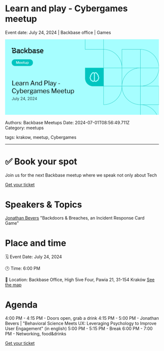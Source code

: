 # Learn and play - Cybergames meetup

Event date: July 24, 2024 | Backbase office | Games

![](assets/placeholder.webp)

Authors: Backbase Meetups
Date: 2024-07-01T08:56:49.711Z  
Category: meetups

tags: krakow, meetup, Cybergames
 
---

# ✅ Book your spot

Join us for the next Backbase meetup where we speak not only about Tech

[Get your ticket](https://www.meetup.com/backbase-meetups/)

# Speakers & Topics

[Jonathan Bevers](https://www.linkedin.com/in/jonathan-b-019524156/)
"Backdoors & Breaches, an Incident Response Card Game"


# Place and time

🗓️ Event Date: July 24, 2024

🕑 Time: 6:00  PM

📍 Location: Backbase Office, High 5ive Four, Pawia 21, 31-154 Kraków
[See the map](https://maps.app.goo.gl/UWpwQ9zNaJBxPLEV9)

# Agenda

4:00 PM - 4:15 PM - Doors open, grab a drink
4:15 PM - 5:00 PM - Jonathan Bevers | "Behavioral Science Meets UX: Leveraging Psychology to Improve User Engagement" (in english)
5:00 PM - 5:15 PM - Break
6:00 PM - 7:00 PM - Networking, food&drinks

[Get your ticket](https://www.meetup.com/backbase-meetups/)
